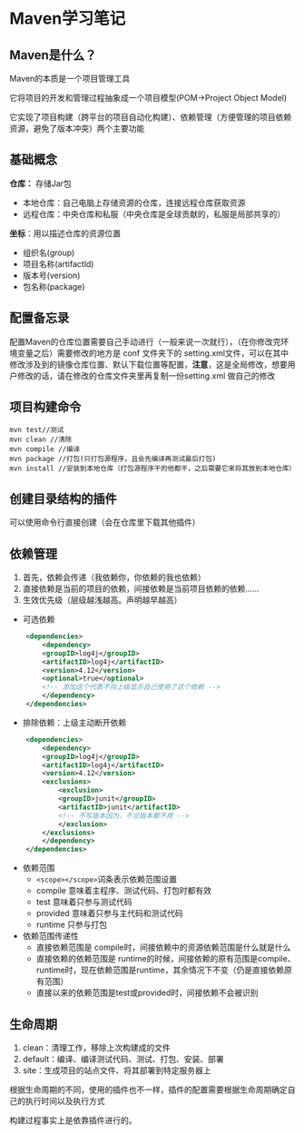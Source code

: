 # Maven学习笔记

## Maven是什么？

Maven的本质是一个项目管理工具

它将项目的开发和管理过程抽象成一个项目模型(POM->Project Object Model)

它实现了项目构建（跨平台的项目自动化构建）、依赖管理（方便管理的项目依赖资源，避免了版本冲突）两个主要功能

## 基础概念

**仓库：** 存储Jar包

- 本地仓库：自己电脑上存储资源的仓库，连接远程仓库获取资源
- 远程仓库：中央仓库和私服（中央仓库是全球贡献的，私服是局部共享的）

**坐标**：用以描述仓库的资源位置

- 组织名(group)
- 项目名称(artifactld)
- 版本号(version)
- 包名称(package)

## 配置备忘录

配置Maven的仓库位置需要自己手动进行（一般来说一次就行），（在你修改完环境变量之后）需要修改的地方是 conf 文件夹下的 setting.xml文件，可以在其中修改涉及到的镜像仓库位置、默认下载位置等配置，**注意**，这是全局修改，想要用户修改的话，请在修改的仓库文件夹里再复制一份setting.xml 做自己的修改

## 项目构建命令

```mvn
mvn test//测试
mvn clean //清除
mvn compile //编译
mvn package //打包(只打包源程序，且会先编译再测试最后打包)
mvn install //安装到本地仓库（打包源程序干的他都干，之后需要它来将其放到本地仓库）
```

## 创建目录结构的插件

可以使用命令行直接创建（会在仓库里下载其他插件）

## 依赖管理

1. 首先，依赖会传递（我依赖你，你依赖的我也依赖）
2. 直接依赖是当前的项目的依赖，间接依赖是当前项目依赖的依赖……
3. 生效优先级（层级越浅越高。声明越早越高）

- 可选依赖

```xml
    <dependencies>
        <dependency>
        <groupID>log4j</groupID>
        <artifactID>log4j</artifactID>
        <version>4.12</version>
        <optional>true</optional>
        <!-- 添加这个代表不向上级显示自己使用了这个依赖 -->
        </dependency>    
    </dependencies>
```

- 排除依赖：上级主动断开依赖

```xml
    <dependencies>
        <dependency>
        <groupID>log4j</groupID>
        <artifactID>log4j</artifactID>
        <version>4.12</version>
        <exclusions>
            <exclusion>
            <groupID>junit</groupID>
            <artifactID>junit</artifactID>
            <!-- 不写版本因为，不论版本都不用 -->
            </exclusion>
        </exclusions>
        </dependency>    
    </dependencies>
```

- 依赖范围
  - ```<scope></scope>```词条表示依赖范围设置
  - compile 意味着主程序、测试代码、打包时都有效
  - test 意味着只参与测试代码
  - provided 意味着只参与主代码和测试代码
  - runtime 只参与打包
- 依赖范围传递性
  - 直接依赖范围是 compile时，间接依赖中的资源依赖范围是什么就是什么
  - 直接依赖的依赖范围是 runtime的时候，间接依赖的原有范围是compile、runtime时，现在依赖范围是runtime，其余情况下不变（仍是直接依赖原有范围）
  - 直接以来的依赖范围是test或provided时，间接依赖不会被识别

## 生命周期

1. clean：清理工作，移除上次构建成的文件
2. default：编译、编译测试代码、测试、打包、安装、部署
3. site：生成项目的站点文件、将其部署到特定服务器上

根据生命周期的不同，使用的插件也不一样，插件的配置需要根据生命周期确定自己的执行时间以及执行方式

构建过程事实上是依靠插件进行的。
